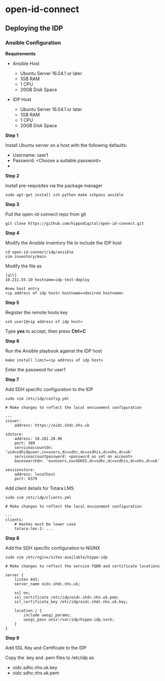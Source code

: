 # open-id-connect

## Deploying the IDP

### Ansible Configuration

**Requirements**

 - Ansible Host 
   - Ubuntu Server 16.04.1 or later
   - 1GB RAM
   - 1 CPU
   - 20GB Disk Space

 - IDP Host
   - Ubuntu Server 16.04.1 or later
   - 1GB RAM
   - 1 CPU
   - 20GB Disk Space

   
**Step 1**

Install Ubuntu server on a host with the following defaults:

 - Username: user1
 - Password: \<Choose a suitable password\>
 - 

 
**Step 2**

Install pre-requisites via the package manager

````
sudo apt-get install ssh python make sshpass ansible
````

**Step 3**

Pull the open-id-connect repo from git

````
git clone https://github.com/hippodigital/open-id-connect.git
````

**Step 4**

Modify the Ansible inventory file to include the IDP host

````
cd open-id-connect/idp/ansible
vim inventory/main
````

Modify the file as

````
[all]
10.211.55.10 hostname=idp-test-deploy

#new host entry
<ip address of idp host> hostname=<desired hostname>
````

**Step 5**

Register the remote hosts key

````
ssh user1@<ip address of idp host>
````

Type **yes** to accept, then press **Ctrl+C**

**Step 6**

Run the Ansible playbook against the IDP host

````
make install limit=<ip address of idp host>
````

Enter the password for user1

**Step 7**

Add SDH specific configuration to the IDP

````
sudo vim /etc/idp/config.yml

# Make changes to reflect the local envionment configuration

---
issuer:
    address: https://oidc.shdc.nhs.uk

idstore:
    address: 10.181.28.96
    port: 389
    serviceaccountdn: 'uid=sdhidpuser,cn=users,dc=sdhc,dc=xsdhis,dc=nhs,dc=uk'
    serviceaccountpassword: <password as set on account>
    basesearchdn: 'ou=Users,ou=SDHIS,dc=sdhc,dc=xsdhis,dc=nhs,dc=uk'

sessionstore:
    address: localhost
    port: 6379
````

Add client details for Totara LMS

````
sudo vim /etc/idp/clients.yml

# Make changes to reflect the local envionment configuration

---
clients:
    # Hashes must be lower case
    totara-lms-1: ...

````

**Step 8**

Add the SDH specific configuration to NGINX

````
sudo vim /etc/nginx/sites-available/hippo-idp

# Make changes to reflect the service FQDN and certificate locations

server {
    listen 443;
    server_name oidc.shdc.nhs.uk;

    ssl on;
    ssl_certificate /etc/idp/oidc.shdc.nhs.uk.pem;
    ssl_certificate_key /etc/idp/oidc.shdc.nhs.uk.key;

    location / {
        include uwsgi_params;
        uwsgi_pass unix:/var/idp/hippo-idp.sock;
    }
}
````


**Step 9**

Add SSL Key and Certificate to the IDP

Copy the .key and .pem files to /etc/idp as

* oidc.sdhc.nhs.uk.key
* oidc.sdhc.nhs.uk.pem





